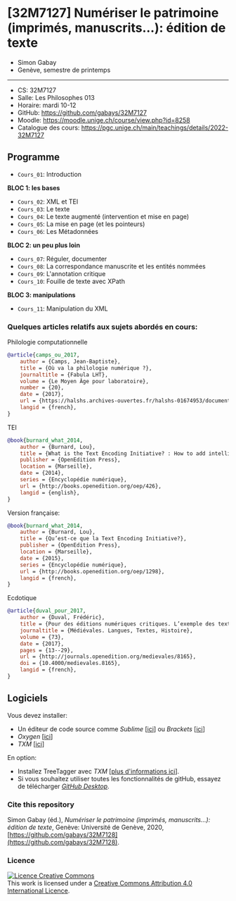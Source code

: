 
# \[32M7127\] Numériser le patrimoine (imprimés, manuscrits...): édition de texte

* Simon Gabay
* Genève, semestre de printemps

---
* CS: 32M7127
* Salle: Les Philosophes 013
* Horaire: mardi 10-12
* GitHub: https://github.com/gabays/32M7127
* Moodle: https://moodle.unige.ch/course/view.php?id=8258
* Catalogue des cours: https://pgc.unige.ch/main/teachings/details/2022-32M7127


## Programme

* `Cours_01`: Introduction

**BLOC 1: les bases**

* `Cours_02`: XML et TEI
* `Cours_03`: Le texte
* `Cours_04`: Le texte augmenté (intervention et mise en page)
* `Cours_05`: La mise en page (et les pointeurs)
* `Cours_06`: Les Métadonnées

**BLOC 2: un peu plus loin**
* `Cours_07`: Réguler, documenter
* `Cours_08`: La correspondance manuscrite et les entités nommées
* `Cours_09`: L'annotation critique
* `Cours_10`: Fouille de texte avec XPath

**BLOC 3: manipulations**
* `Cours_11`: Manipulation du XML

### Quelques articles relatifs aux sujets abordés en cours:

Philologie computationnelle

```bibtex
@article{camps_ou_2017,
	author = {Camps, Jean-Baptiste},
	title = {Où va la philologie numérique ?},
	journaltitle = {Fabula LHT},
	volume = {Le Moyen Âge pour laboratoire},
	number = {20},
	date = {2017},
	url = {https://halshs.archives-ouvertes.fr/halshs-01674953/document},
	langid = {french},
}
```

TEI

```bibtex
@book{burnard_what_2014,
	author = {Burnard, Lou},
	title = {What is the Text Encoding Initiative? : How to add intelligent markup to digital resources},
	publisher = {OpenEdition Press},
	location = {Marseille},
	date = {2014},
	series = {Encyclopédie numérique},
	url = {http://books.openedition.org/oep/426},
	langid = {english},
}
```

Version française:

```bibtex
@book{burnard_what_2014,
	author = {Burnard, Lou},
	title = {Qu’est-ce que la Text Encoding Initiative?},
	publisher = {OpenEdition Press},
	location = {Marseille},
	date = {2015},
	series = {Encyclopédie numérique},
	url = {http://books.openedition.org/oep/1298},
	langid = {french},
}
```

Ecdotique

```bibtex
@article{duval_pour_2017,
	author = {Duval, Frédéric},
	title = {Pour des éditions numériques critiques. L’exemple des textes français},
	journaltitle = {Médiévales. Langues, Textes, Histoire},
	volume = {73},
	date = {2017},
	pages = {13--29},
	url = {http://journals.openedition.org/medievales/8165},
	doi = {10.4000/medievales.8165},
	langid = {french},
}
```

## Logiciels

Vous devez installer:

* Un éditeur de code source comme _Sublime_ [[ici](https://www.sublimetext.com)] ou _Brackets_ [[ici](http://brackets.io)]
* _Oxygen_ [[ici](https://www.oxygenxml.com/)]
* _TXM_ [[ici](http://textometrie.ens-lyon.fr/spip.php?article60&lang=fr)]

En option:
* Installez TreeTagger avec _TXM_ [[plus d'informations ici](http://txm.sourceforge.net/installtreetagger_fr.html)].
* Si vous souhaitez utiliser toutes les fonctionnalités de gitHub, essayez de télécharger [_GitHub Desktop_](https://desktop.github.com/).

### Cite this repository
Simon Gabay (éd.), _Numériser le patrimoine (imprimés, manuscrits...): édition de texte_, Genève: Université de Genève, 2020, [https://github.com/gabays/32M7128](https://github.com/gabays/32M7128).

### Licence
<a rel="license" href="http://creativecommons.org/licenses/by-sa/4.0/"><img alt="Licence Creative Commons" style="border-width:0" src="https://i.creativecommons.org/l/by-sa/4.0/88x31.png" /></a><br />This work is licensed under a <a rel="license" href="http://creativecommons.org/licenses/by-sa/4.0/">Creative Commons Attribution 4.0 International Licence</a>.
